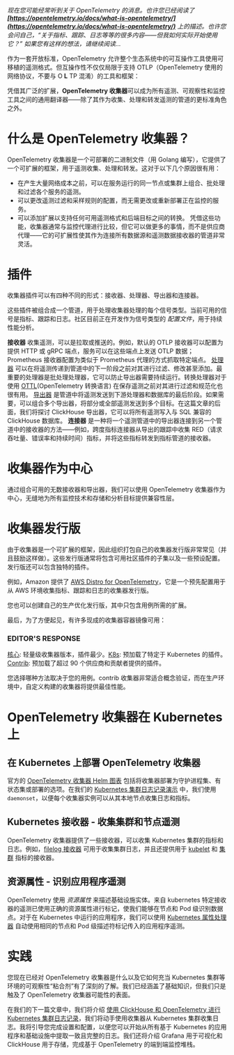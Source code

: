 *现在您可能经常听到关于 OpenTelemetry 的消息。也许您已经阅读了 **[https://opentelemetry.io/docs/what-is-opentelemetry/](https://opentelemetry.io/docs/what-is-opentelemetry/)** 上的描述。也许您会问自己，“关于指标、跟踪、日志等等的很多内容——但我如何实际开始使用它？” 如果您有这样的想法，请继续阅读…*

作为一套开放标准，OpenTelemetry 允许整个生态系统中的可互操作工具使用可移植的遥测格式。但互操作性不仅仅局限于支持 OTLP（OpenTelemetry 使用的网络协议，不要与 O **L** TP 混淆）的工具和框架：

凭借其广泛的扩展，**OpenTelemetry 收集器**可以成为所有遥测、可观察性和监控工具之间的通用翻译器——除了其作为收集、处理和转发遥测的管道的更标准角色之外。

# 什么是 OpenTelemetry 收集器？
OpenTelemetry 收集器是一个可部署的二进制文件（用 Golang 编写），它提供了一个可扩展的框架，用于遥测收集、处理和转发。这对于以下几个原因很有用：

- 在产生大量网络成本之前，可以在服务运行的同一节点或集群上组合、批处理和过滤各个服务的遥测。
- 可以更改遥测过滤和采样规则的配置，而无需更改或重新部署正在监控的服务。
- 可以添加扩展以支持任何可用遥测格式和后端目标之间的转换。
凭借这些功能，收集器通常与监控代理进行比较，但它可以做更多的事情，而不是供应商代理——它的可扩展性使其作为连接所有数据源和遥测数据接收器的管道非常灵活。

# 插件
收集器插件可以有四种不同的形式：接收器、处理器、导出器和连接器。

这些插件被组合成一个管道，用于处理收集器处理的每个信号类型。当前可用的信号是指标、跟踪和日志。社区目前正在开发作为信号类型的 *配置文件*，用于持续性能分析。

**接收器** 收集遥测，可以是拉取或推送的。例如，默认的 OTLP 接收器可以配置为提供 HTTP 或 gRPC 端点，服务可以在这些端点上发送 OTLP 数据；Prometheus 接收器配置为类似于 Prometheus 代理的方式抓取特定端点。
[ 处理器](https://github.com/open-telemetry/opentelemetry-collector-contrib/tree/main/processor) 可以在将遥测传递到管道中的下一阶段之前对其进行过滤、修改甚至添加。最重要的处理器是批处理处理器，它可以防止导出器需要持续运行。转换处理器对于使用
[OTTL](https://github.com/open-telemetry/opentelemetry-collector-contrib/blob/main/pkg/ottl/README.md)(OpenTelemetry 转换语言) 在保存遥测之前对其进行过滤和规范化也很有用。
[ 导出器](https://github.com/open-telemetry/opentelemetry-collector-contrib/tree/main/exporter) 是管道中将遥测发送到下游处理器和数据库的最后阶段。如果需要，可以组合多个导出器，将部分或全部遥测发送到多个目标。在这篇文章的后面，我们将探讨 ClickHouse 导出器，它可以将所有遥测写入与 SQL 兼容的 ClickHouse 数据库。
**连接器** 是一种将一个遥测管道中的导出器连接到另一个管道中的接收器的方法——例如，跨度指标连接器从导出的跟踪中收集 RED（请求吞吐量、错误率和持续时间）指标，并将这些指标转发到指标管道的接收器。
# 收集器作为中心
通过组合可用的无数接收器和导出器，我们可以使用 OpenTelemetry 收集器作为中心，无缝地为所有监控技术和存储和分析目标提供兼容性层。

# 收集器发行版
由于收集器是一个可扩展的框架，因此组织打包自己的收集器发行版非常常见（并且鼓励这样做）。这些发行版通常将包含可用社区插件的子集以及一些预设配置。发行版还可以包含独特的插件。

例如，Amazon 提供了 [AWS Distro for OpenTelemetry](https://aws.amazon.com/otel/)，它是一个预先配置用于从 AWS 环境收集指标、跟踪和日志的收集器发行版。

您也可以创建自己的生产优化发行版，其中只包含用例所需的扩展。

最后，为了方便起见，有许多现成的收集器容器镜像可用：

### EDITOR'S RESPONSE
[核心](https://github.com/open-telemetry/opentelemetry-collector-releases/tree/main/distributions/otelcol): 轻量级收集器版本，插件最少。[K8s](https://github.com/open-telemetry/opentelemetry-collector-releases/tree/main/distributions/otelcol-k8s): 预加载了特定于 Kubernetes 的插件。[Contrib](https://github.com/open-telemetry/opentelemetry-collector-contrib): 预加载了超过 90 个供应商和贡献者提供的插件。

您选择哪种方法取决于您的用例。contrib 收集器非常适合概念验证，而在生产环境中，自定义构建的收集器将提供最佳性能。

# OpenTelemetry 收集器在 Kubernetes 上
## 在 Kubernetes 上部署 OpenTelemetry 收集器
官方的 [OpenTelemetry 收集器 Helm 图表](https://github.com/open-telemetry/opentelemetry-helm-charts/tree/main/charts/opentelemetry-collector) 包括将收集器部署为守护进程集、有状态集或部署的选项。在我们的 [Kubernetes 集群日志记录演示](https://github.com/Altinity/demo-opentelemetry-cluster-logs) 中，我们使用 `daemonset`，以便每个收集器实例可以从其本地节点收集日志和指标。

## Kubernetes 接收器 - 收集集群和节点遥测
OpenTelemetry 收集器提供了一些接收器，可以收集 Kubernetes 集群的指标和日志。例如，[filelog 接收器](https://opentelemetry.io/docs/kubernetes/collector/components/#filelog-receiver) 可用于收集集群日志，并且还提供用于 [kubelet](https://opentelemetry.io/docs/kubernetes/collector/components/#kubeletstats-receiver) 和 [集群](https://opentelemetry.io/docs/kubernetes/collector/components/#kubernetes-cluster-receiver) 指标的接收器。

## 资源属性 - 识别应用程序遥测
OpenTelemetry 使用 *资源属性* 来描述基础设施实体。来自 kubernetes 特定接收器的遥测已使用正确的资源属性进行标记，使我们能够在节点和 Pod 级识别数据点。对于在 Kubernetes 中运行的应用程序，我们可以使用 [Kubernetes 属性处理器](https://opentelemetry.io/docs/kubernetes/collector/components/#kubernetes-attributes-processor) 自动使用相同的节点和 Pod 级描述符标记传入的应用程序遥测。

# 实践
您现在已经对 OpenTelemetry 收集器是什么以及它如何充当 Kubernetes 集群等环境的可观察性“粘合剂”有了深刻的了解。我们已经涵盖了基础知识，但我们只是触及了 OpenTelemetry 收集器可能性的表面。

在我们的下一篇文章中，我们将介绍 [使用 ClickHouse 和 OpenTelemetry 进行 Kubernetes 集群日志记录](https://altinity.com/blog/kubernetes-cluster-logging-with-clickhouse-and-opentelemetry)，我们将动手使用收集器从 Kubernetes 集群收集日志。我将引导您完成设置和配置，以便您可以开始从所有基于 Kubernetes 的应用程序和基础设施中提取一致且完整的日志。我们还将介绍 Grafana 用于可视化和 ClickHouse 用于存储，完成基于 OpenTelemetry 的端到端监控堆栈。